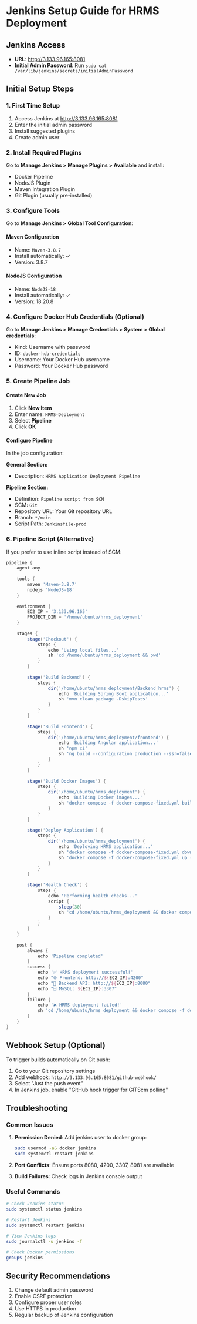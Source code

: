 # Jenkins Setup Guide for HRMS Deployment

## Jenkins Access
- **URL**: http://3.133.96.165:8081
- **Initial Admin Password**: Run `sudo cat /var/lib/jenkins/secrets/initialAdminPassword`

## Initial Setup Steps

### 1. First Time Setup
1. Access Jenkins at http://3.133.96.165:8081
2. Enter the initial admin password
3. Install suggested plugins
4. Create admin user

### 2. Install Required Plugins
Go to **Manage Jenkins > Manage Plugins > Available** and install:
- Docker Pipeline
- NodeJS Plugin
- Maven Integration Plugin
- Git Plugin (usually pre-installed)

### 3. Configure Tools
Go to **Manage Jenkins > Global Tool Configuration**:

#### Maven Configuration
- Name: `Maven-3.8.7`
- Install automatically: ✓
- Version: 3.8.7

#### NodeJS Configuration
- Name: `NodeJS-18`
- Install automatically: ✓
- Version: 18.20.8

### 4. Configure Docker Hub Credentials (Optional)
Go to **Manage Jenkins > Manage Credentials > System > Global credentials**:
- Kind: Username with password
- ID: `docker-hub-credentials`
- Username: Your Docker Hub username
- Password: Your Docker Hub password

### 5. Create Pipeline Job

#### Create New Job
1. Click **New Item**
2. Enter name: `HRMS-Deployment`
3. Select **Pipeline**
4. Click **OK**

#### Configure Pipeline
In the job configuration:

**General Section:**
- Description: `HRMS Application Deployment Pipeline`

**Pipeline Section:**
- Definition: `Pipeline script from SCM`
- SCM: `Git`
- Repository URL: Your Git repository URL
- Branch: `*/main`
- Script Path: `Jenkinsfile-prod`

### 6. Pipeline Script (Alternative)
If you prefer to use inline script instead of SCM:

```groovy
pipeline {
    agent any
    
    tools {
        maven 'Maven-3.8.7'
        nodejs 'NodeJS-18'
    }
    
    environment {
        EC2_IP = '3.133.96.165'
        PROJECT_DIR = '/home/ubuntu/hrms_deployment'
    }
    
    stages {
        stage('Checkout') {
            steps {
                echo 'Using local files...'
                sh 'cd /home/ubuntu/hrms_deployment && pwd'
            }
        }
        
        stage('Build Backend') {
            steps {
                dir('/home/ubuntu/hrms_deployment/Backend_hrms') {
                    echo 'Building Spring Boot application...'
                    sh 'mvn clean package -DskipTests'
                }
            }
        }
        
        stage('Build Frontend') {
            steps {
                dir('/home/ubuntu/hrms_deployment/frontend') {
                    echo 'Building Angular application...'
                    sh 'npm ci'
                    sh 'ng build --configuration production --ssr=false'
                }
            }
        }
        
        stage('Build Docker Images') {
            steps {
                dir('/home/ubuntu/hrms_deployment') {
                    echo 'Building Docker images...'
                    sh 'docker compose -f docker-compose-fixed.yml build'
                }
            }
        }
        
        stage('Deploy Application') {
            steps {
                dir('/home/ubuntu/hrms_deployment') {
                    echo 'Deploying HRMS application...'
                    sh 'docker compose -f docker-compose-fixed.yml down || true'
                    sh 'docker compose -f docker-compose-fixed.yml up -d'
                }
            }
        }
        
        stage('Health Check') {
            steps {
                echo 'Performing health checks...'
                script {
                    sleep(30)
                    sh 'cd /home/ubuntu/hrms_deployment && docker compose -f docker-compose-fixed.yml ps'
                }
            }
        }
    }
    
    post {
        always {
            echo 'Pipeline completed'
        }
        success {
            echo '✅ HRMS deployment successful!'
            echo "🌐 Frontend: http://${EC2_IP}:4200"
            echo "🔧 Backend API: http://${EC2_IP}:8080"
            echo "🗄️ MySQL: ${EC2_IP}:3307"
        }
        failure {
            echo '❌ HRMS deployment failed!'
            sh 'cd /home/ubuntu/hrms_deployment && docker compose -f docker-compose-fixed.yml logs'
        }
    }
}
```

## Webhook Setup (Optional)
To trigger builds automatically on Git push:

1. Go to your Git repository settings
2. Add webhook: `http://3.133.96.165:8081/github-webhook/`
3. Select "Just the push event"
4. In Jenkins job, enable "GitHub hook trigger for GITScm polling"

## Troubleshooting

### Common Issues
1. **Permission Denied**: Add jenkins user to docker group:
   ```bash
   sudo usermod -aG docker jenkins
   sudo systemctl restart jenkins
   ```

2. **Port Conflicts**: Ensure ports 8080, 4200, 3307, 8081 are available

3. **Build Failures**: Check logs in Jenkins console output

### Useful Commands
```bash
# Check Jenkins status
sudo systemctl status jenkins

# Restart Jenkins
sudo systemctl restart jenkins

# View Jenkins logs
sudo journalctl -u jenkins -f

# Check Docker permissions
groups jenkins
```

## Security Recommendations
1. Change default admin password
2. Enable CSRF protection
3. Configure proper user roles
4. Use HTTPS in production
5. Regular backup of Jenkins configuration
